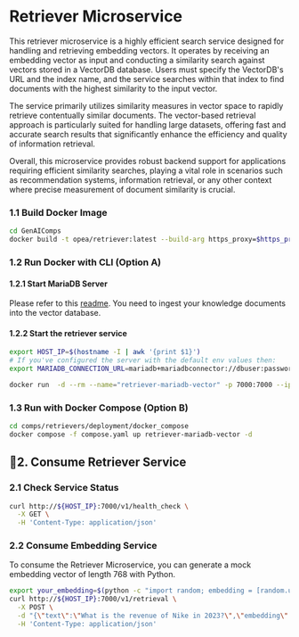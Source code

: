 # Retriever Microservice

This retriever microservice is a highly efficient search service designed for handling and retrieving embedding vectors. It operates by receiving an embedding vector as input and conducting a similarity search against vectors stored in a VectorDB database. Users must specify the VectorDB's URL and the index name, and the service searches within that index to find documents with the highest similarity to the input vector.

The service primarily utilizes similarity measures in vector space to rapidly retrieve contentually similar documents. The vector-based retrieval approach is particularly suited for handling large datasets, offering fast and accurate search results that significantly enhance the efficiency and quality of information retrieval.

Overall, this microservice provides robust backend support for applications requiring efficient similarity searches, playing a vital role in scenarios such as recommendation systems, information retrieval, or any other context where precise measurement of document similarity is crucial.

### 1.1 Build Docker Image

```bash
cd GenAIComps
docker build -t opea/retriever:latest --build-arg https_proxy=$https_proxy --build-arg http_proxy=$http_proxy -f comps/retrievers/src/Dockerfile .
```

### 1.2 Run Docker with CLI (Option A)

#### 1.2.1 Start MariaDB Server
Please refer to this [readme](../../third_parties/mariadb/src/README.md).
You need to ingest your knowledge documents into the vector database.

#### 1.2.2 Start the retriever service
```bash
export HOST_IP=$(hostname -I | awk '{print $1}')
# If you've configured the server with the default env values then:
export MARIADB_CONNECTION_URL=mariadb+mariadbconnector://dbuser:password@${HOST_IP}$:3306/vectordb

docker run  -d --rm --name="retriever-mariadb-vector" -p 7000:7000 --ipc=host -e MARIADB_CONNECTION_URL=$MARIADB_CONNECTION_URL -e RETRIEVER_COMPONENT_NAME="OPEA_RETRIEVER_MARIADBVECTOR" opea/retriever:latest
```

### 1.3 Run with Docker Compose (Option B)

```bash
cd comps/retrievers/deployment/docker_compose
docker compose -f compose.yaml up retriever-mariadb-vector -d
```

## 🚀2. Consume Retriever Service

### 2.1 Check Service Status

```bash
curl http://${HOST_IP}:7000/v1/health_check \
  -X GET \
  -H 'Content-Type: application/json'
```

### 2.2 Consume Embedding Service

To consume the Retriever Microservice, you can generate a mock embedding vector of length 768 with Python.

```bash
export your_embedding=$(python -c "import random; embedding = [random.uniform(-1, 1) for _ in range(768)]; print(embedding)")
curl http://${HOST_IP}:7000/v1/retrieval \
  -X POST \
  -d "{\"text\":\"What is the revenue of Nike in 2023?\",\"embedding\":${your_embedding}}" \
  -H 'Content-Type: application/json'
```
